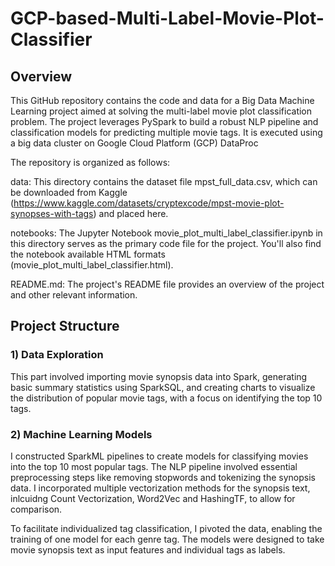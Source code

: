 # GCP-based-Multi-Label-Movie-Plot-Classifier

## Overview
This GitHub repository contains the code and data for a Big Data Machine Learning project aimed at solving the multi-label movie plot classification problem. The project leverages PySpark to build a robust NLP pipeline and classification models for predicting multiple movie tags. It is executed using a big data cluster on Google Cloud Platform (GCP) DataProc

The repository is organized as follows:

data: This directory contains the dataset file mpst_full_data.csv, which can be downloaded from Kaggle (https://www.kaggle.com/datasets/cryptexcode/mpst-movie-plot-synopses-with-tags) and placed here.

notebooks: The Jupyter Notebook movie_plot_multi_label_classifier.ipynb in this directory serves as the primary code file for the project. You'll also find the notebook available HTML formats (movie_plot_multi_label_classifier.html).

README.md: The project's README file provides an overview of the project and other relevant information.

## Project Structure
### 1) Data Exploration
This part involved importing movie synopsis data into Spark, generating basic summary statistics using SparkSQL, and creating charts to visualize the distribution of popular movie tags, with a focus on identifying the top 10 tags. 

### 2) Machine Learning Models
I constructed SparkML pipelines to create models for classifying movies into the top 10 most popular tags. The NLP pipeline involved essential preprocessing steps like removing stopwords and tokenizing the synopsis data. I incorporated multiple vectorization methods for the synopsis text, inlcuidng Count Vectorization, Word2Vec and HashingTF, to allow for comparison.

To facilitate individualized tag classification, I pivoted the data, enabling the training of one model for each genre tag. The models were designed to take movie synopsis text as input features and individual tags as labels. 




